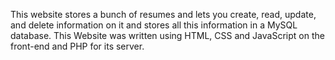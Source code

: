 This website stores a bunch of resumes and lets you 
create, read, update, and delete information on it 
and stores all this information in a MySQL database.
This Website was written using HTML, CSS and JavaScript
on the front-end and PHP for its server.
